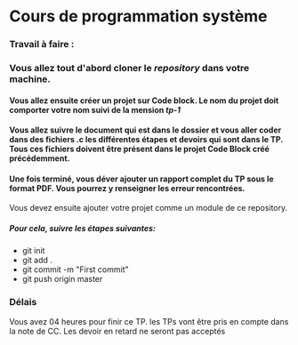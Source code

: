 # Cours de programmation système
### Travail à faire :
### Vous allez tout d'abord cloner le *repository* dans votre machine.
#### Vous allez ensuite créer un projet sur Code block. Le nom du projet doit comporter votre nom suivi de la mension *tp-1*
#### Vous allez suivre le document qui est dans le dossier et vous aller coder dans des fichiers .c les différentes étapes et devoirs qui sont dans le TP. Tous ces fichiers doivent être présent dans le projet Code Block créé précédemment. 
#### Une fois terminé, vous déver ajouter un rapport complet du TP sous le format PDF. Vous pourrez y renseigner les erreur rencontrées.
Vous devez ensuite ajouter votre projet comme un module de ce repository.
##### Pour cela, suivre les étapes suivantes: 
- git init
- git add .
- git commit -m "First commit"
- git push origin master

### Délais
Vous avez 04 heures pour finir ce TP. les TPs vont être pris en compte dans la note de CC. Les devoir en retard ne seront pas acceptés
